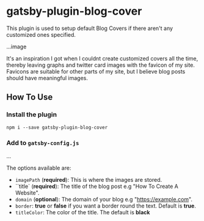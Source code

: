 # gatsby-plugin-blog-cover

This plugin is used to setup default Blog Covers if there aren't any customized ones specified.

...image

It's an inspiration I got when I couldnt create customized covers all the time, thereby leaving graphs and twitter card images with the favicon of my site. Favicons are suitable for other parts of my site, but I believe blog posts should have meaningful images.

## How To Use

### Install the plugin

```shell
npm i --save gatsby-plugin-blog-cover
```

### Add to `gatsby-config.js`

...

The options available are:
- `imagePath` (**required**): This is where the images are stored.
- ``title` (**required**): The title of the blog post e.g "How To Create A Website".
- `domain` (**optional**): The domain of your blog e.g "https://example.com".
- `border`: **true** or **false** if you want a border round the text. Default is **true**.
- `titleColor`: The color of the title. The default is **black**
